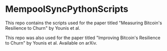 # MempoolSyncPythonScripts

This repo contains the scripts used for the paper titled "Measuring Bitcoin's Resilience to Churn" by Younis et al.

This repo was also used for the paper titled "Improving Bitcoin's Resilience to Churn" by Younis et al. Available on arXiv.
